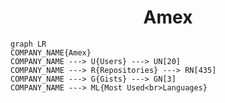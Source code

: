 <h1 align="center">Amex</h1>

```mermaid
graph LR
COMPANY_NAME{Amex}
COMPANY_NAME ---> U{Users} ---> UN[20]
COMPANY_NAME ---> R{Repositories} ---> RN[435]
COMPANY_NAME ---> G{Gists} ---> GN[3]
COMPANY_NAME ---> ML{Most Used<br>Languages}
```
